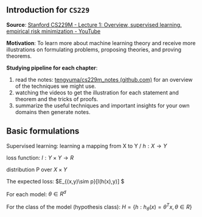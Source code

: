 ## Introduction for `CS229`

**Source**: [Stanford CS229M - Lecture 1: Overview, supervised learning, empirical risk minimization - YouTube](https://www.youtube.com/watch?v=I-tmjGFaaBg&list=PLoROMvodv4rP8nAmISxFINlGKSK4rbLKh&index=1)

**Motivation**: To learn more about machine learning theory and receive more illustrations on formulating problems, proposing theories, and proving theorems.

**Studying pipeline for each chapter**:

1. read the notes: [tengyuma/cs229m_notes (github.com)](https://github.com/tengyuma/cs229m_notes) for an overview of the techniques we might use.
2. watching the videos to get the illustration for each statement and theorem and the tricks of proofs.
3. summarize the useful techniques and important insights for your own domains then generate notes.

## Basic formulations

Supervised learning: learning a mapping from X to Y / $h:X\to Y$

loss function: $l:Y\times Y\to R$

distribution P over $X\times Y$

The expected loss: $E_{(x,y)\sim p}[l(h(x),y)] $

For each model: $\theta\in R^d$

For the class of the model (hypothesis class): $H=\{h:h_{\theta}(x)=\theta^Tx,\theta\in R\}$